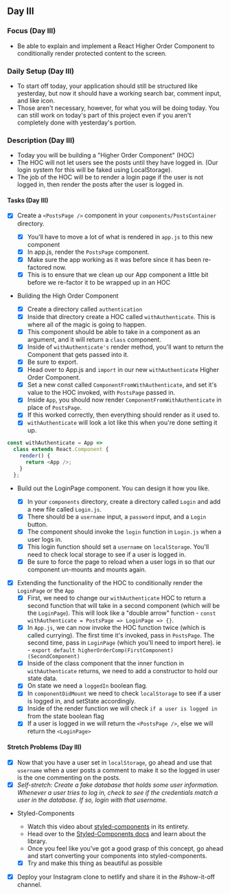 ## Day III

### Focus (Day III)

- Be able to explain and implement a React Higher Order Component to conditionally render protected content to the screen.

### Daily Setup (Day III)

- To start off today, your application should still be structured like yesterday, but now it should have a working search bar, comment input, and like icon.
- Those aren't necessary, however, for what you will be doing today. You can still work on today's part of this project even if you aren't completely done with yesterday's portion.

### Description (Day III)

- Today you will be building a "Higher Order Component" (HOC)
- The HOC will not let users see the posts until they have logged in. (Our login system for this will be faked using LocalStorage).
- The job of the HOC will be to render a login page if the user is not logged in, then render the posts after the user is logged in.

#### Tasks (Day III)

- [x] Create a `<PostsPage />` component in your `components/PostsContainer` directory.

  - [x] You'll have to move a lot of what is rendered in `app.js` to this new component
  - [x] In app.js, render the `PostsPage` component.
  - [x] Make sure the app working as it was before since it has been re-factored now.
  - [x] This is to ensure that we clean up our App component a little bit before we re-factor it to be wrapped up in an HOC

- Building the High Order Component

  - [x] Create a directory called `authentication`
  - [x] Inside that directory create a HOC called `withAuthenticate`. This is where all of the magic is going to happen.
  - [x] This component should be able to take in a component as an argument, and it will return a `class` component.
  - [x] Inside of `withAuthenticate's` render method, you'll want to return the Component that gets passed into it.
  - [x] Be sure to export.
  - [x] Head over to App.js and `import` in our new `withAuthenticate` Higher Order Component.
  - [x] Set a new const called `ComponentFromWithAuthenticate`, and set it's value to the HOC invoked, with `PostsPage` passed in.
  - [x] Inside `App`, you should now render `ComponentFromWithAuthenticate` in place of `PostsPage`.
  - [x] If this worked correctly, then everything should render as it used to.
  - [x] `withAuthenticate` will look a lot like this when you're done setting it up.

```js
const withAuthenticate = App =>
  class extends React.Component {
    render() {
      return <App />;
    }
  };
```

- Build out the LoginPage component. You can design it how you like.

  - [x] In your `components` directory, create a directory called `Login` and add a new file called `Login.js`.
  - [x] There should be a `username` input, a `password` input, and a `Login` button.
  - [x] The component should invoke the `login` function in `Login.js` when a user logs in.
  - [x] This login function should set a `username` on `localStorage`. You'll need to check local storage to see if a user is logged in.
  - [x] Be sure to force the page to reload when a user logs in so that our component un-mounts and mounts again.

- [x] Extending the functionality of the HOC to conditionally render the `LoginPage` or the `App`
  - [x] First, we need to change our `withAuthenticate` HOC to return a second function that will take in a second component (which will be the `LoginPage`). This will look like a "double arrow" function - `const withAuthenticate = PostsPage => LoginPage => {}`.
  - [x] In `App.js`, we can now invoke the HOC function twice (which is called currying). The first time it's invoked, pass in `PostsPage`. The second time, pass in `LoginPage` (which you'll need to import here). ie - `export default higherOrderComp(FirstComponent)(SecondComponent)`
  - [x] Inside of the class component that the inner function in `withAuthenticate` returns, we need to add a constructor to hold our state data.
  - [x] On state we need a `loggedIn` boolean flag.
  - [x] In `componentDidMount` we need to check `localStorage` to see if a user is logged in, and setState accordingly.
  - [x] Inside of the render function we will check `if a user is logged in` from the state boolean flag
  - [x] If a user is logged in we will return the `<PostsPage />`, else we will return the `<LoginPage>`

#### Stretch Problems (Day III)

- [x] Now that you have a user set in `localStorage`, go ahead and use that `username` when a user posts a comment to make it so the logged in user is the one commenting on the posts.
- [x] _Self-stretch: Create a fake database that holds some user information. Whenever a user tries to log in, check to see if the credentials match a user in the database. If so, login with that username._
- Styled-Components

  - Watch this video about [styled-components](https://youtu.be/bIK2NwoK9xk) in its entirety.
  - Head over to the [Styled-Components docs](https://www.styled-components.com/) and learn about the library.
  - Once you feel like you've got a good grasp of this concept, go ahead and start converting your components into styled-components.
  - [x] Try and make this thing as beautiful as possible

- [x] Deploy your Instagram clone to netlify and share it in the #show-it-off channel.
